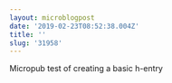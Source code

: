 ```yaml
---
layout: microblogpost
date: '2019-02-23T08:52:38.004Z'
title: ''
slug: '31958'
---
```

Micropub test of creating a basic h-entry
